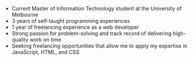 - Current Master of Information Technology student at the University of Melbourne
- 3 years of self-taught programming experiences
- 1 year of freelancing experience as a web developer
- Strong passion for problem-solving and track record of delivering high-quality work on time
- Seeking freelancing opportunities that allow me to apply my expertise in JavaScript, HTML, and CSS

<!---
Christina11010/Christina11010 is a ✨ special ✨ repository because its `README.md` (this file) appears on your GitHub profile.
You can click the Preview link to take a look at your changes.
--->

